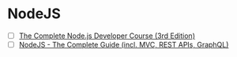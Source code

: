 # NodeJS
- [ ] [The Complete Node.js Developer Course (3rd Edition)](https://www.udemy.com/the-complete-nodejs-developer-course-2/)
- [ ] [NodeJS - The Complete Guide (incl. MVC, REST APIs, GraphQL)](https://www.udemy.com/course/nodejs-the-complete-guide/)
